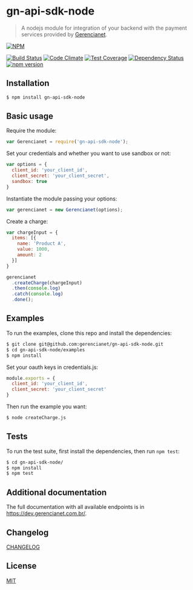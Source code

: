 # gn-api-sdk-node

> A nodejs module for integration of your backend with the payment services
provided by [Gerencianet](http://gerencianet.com.br).

[![NPM](https://nodei.co/npm/gn-api-sdk-node.png?downloads=true&stars=true)](https://nodei.co/npm/gn-api-sdk-node/)

[![Build Status](https://travis-ci.org/gerencianet/gn-api-sdk-node.svg)](https://travis-ci.org/gerencianet/gn-api-sdk-node)
[![Code Climate](https://codeclimate.com/github/gerencianet/gn-api-sdk-node/badges/gpa.svg)](https://codeclimate.com/github/gerencianet/gn-api-sdk-node)
[![Test Coverage](https://codeclimate.com/github/gerencianet/gn-api-sdk-node/badges/coverage.svg)](https://codeclimate.com/github/gerencianet/gn-api-sdk-node/coverage)
[![Dependency Status](https://david-dm.org/gerencianet/gn-api-sdk-node.svg)](https://david-dm.org/gerencianet/gn-api-sdk-node)
[![npm version](https://badge.fury.io/js/gn-api-sdk-node.svg)](http://badge.fury.io/js/gn-api-sdk-node)


## Installation

```bash
$ npm install gn-api-sdk-node
```

## Basic usage

Require the module:

```js
var Gerencianet = require('gn-api-sdk-node');
```

Set your credentials and whether you want to use sandbox or not:

```js
var options = {
  client_id: 'your_client_id',
  client_secret: 'your_client_secret',
  sandbox: true
}
```

Instantiate the module passing your options:

```js
var gerencianet = new Gerencianet(options);
```

Create a charge:

```js
var chargeInput = {
  items: [{
    name: 'Product A',
    value: 1000,
    amount: 2
  }]
}

gerencianet
  .createCharge(chargeInput)
  .then(console.log)
  .catch(console.log)
  .done();
```

## Examples

To run the examples, clone this repo and install the dependencies:

```bash
$ git clone git@github.com:gerencianet/gn-api-sdk-node.git
$ cd gn-api-sdk-node/examples
$ npm install
```

Set your oauth keys in credentials.js:

```js
module.exports = {
  client_id: 'your_client_id',
  client_secret: 'your_client_secret'
}
```

Then run the example you want:

```bash
$ node createCharge.js
```

## Tests

To run the test suite, first install the dependencies, then run `npm test`:

```bash
$ cd gn-api-sdk-node/
$ npm install
$ npm test
```

## Additional documentation

The full documentation with all available endpoints is in https://dev.gerencianet.com.br/.

## Changelog

[CHANGELOG](https://github.com/gerencianet/gn-api-sdk-node/tree/master/CHANGELOG.md)

## License

[MIT](LICENSE)
